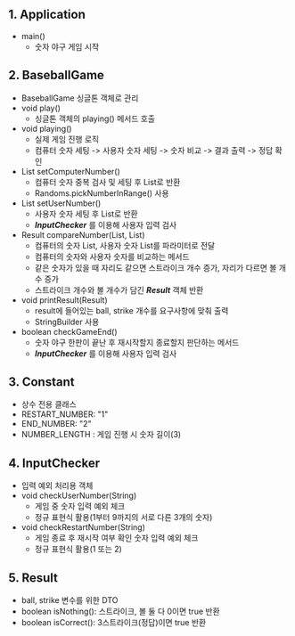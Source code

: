 ## 1. Application

- main()
    - 숫자 야구 게임 시작

## 2. BaseballGame

- BaseballGame 싱글톤 객체로 관리
- void play()
    - 싱글톤 객체의 playing() 메서드 호출
- void playing()
    - 실제 게임 진행 로직
    - 컴퓨터 숫자 세팅 -> 사용자 숫자 세팅 -> 숫자 비교 -> 결과 출력 -> 정답 확인
- List setComputerNumber()
    - 컴퓨터 숫자 중복 검사 및 세팅 후 List로 반환
    - Randoms.pickNumberInRange() 사용
- List setUserNumber()
    - 사용자 숫자 세팅 후 List로 반환
    - **_InputChecker_** 를 이용해 사용자 입력 검사
- Result compareNumber(List, List)
    - 컴퓨터의 숫자 List, 사용자 숫자 List를 파라미터로 전달
    - 컴퓨터의 숫자와 사용자 숫자를 비교하는 메서드
    - 같은 숫자가 있을 때 자리도 같으면 스트라이크 개수 증가, 자리가 다르면 볼 개수 증가
    - 스트라이크 개수와 볼 개수가 담긴 **_Result_** 객체 반환
- void printResult(Result)
    - result에 들어있는 ball, strike 개수를 요구사항에 맞춰 출력
    - StringBuilder 사용
- boolean checkGameEnd()
    - 숫자 야구 한판이 끝난 후 재시작할지 종료할지 판단하는 메서드
    - **_InputChecker_** 를 이용해 사용자 입력 검사

## 3. Constant

- 상수 전용 클래스
- RESTART_NUMBER: "1"
- END_NUMBER: "2"
- NUMBER_LENGTH : 게임 진행 시 숫자 길이(3)

## 4. InputChecker</h2>

- 입력 예외 처리용 객체
- void checkUserNumber(String)
    - 게임 중 숫자 입력 예외 체크
    - 정규 표현식 활용(1부터 9까지의 서로 다른 3개의 숫자)
- void checkRestartNumber(String)
    - 게임 종료 후 재시작 여부 확인 숫자 입력 예외 체크
    - 정규 표현식 활용(1 또는 2)

## 5. Result

- ball, strike 변수를 위한 DTO
- boolean isNothing(): 스트라이크, 볼 둘 다 0이면 true 반환
- boolean isCorrect(): 3스트라이크(정답)이면 true 반환